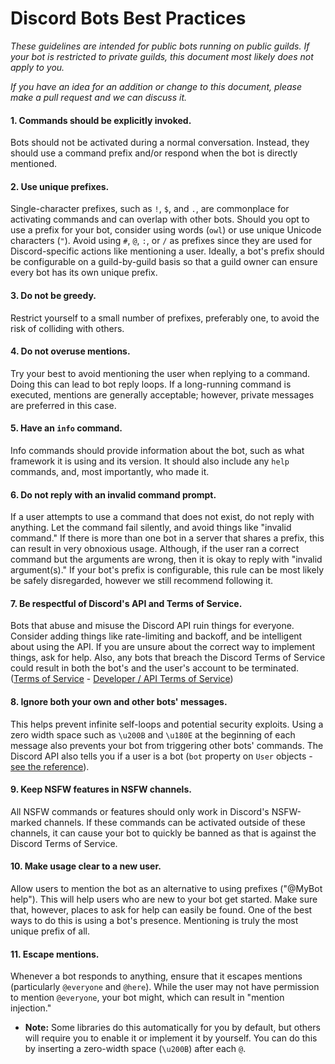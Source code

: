 # Discord Bots Best Practices
*These guidelines are intended for public bots running on public guilds. If
your bot is restricted to private guilds, this document most likely does not
apply to you.*

*If you have an idea for an addition or change to this document, please make a
pull request and we can discuss it.*

#### 1. Commands should be explicitly invoked.
Bots should not be activated during a normal conversation. Instead, they should
use a command prefix and/or respond when the bot is directly mentioned.

#### 2. Use unique prefixes.
Single-character prefixes, such as `!`, `$`, and `.`, are commonplace for activating
commands and can overlap with other bots. Should you opt to use a prefix for your bot,
consider using words (`owl`) or use unique Unicode characters (`"`). Avoid using `#`,
`@`, `:`, or `/` as prefixes since they are used for Discord-specific actions like mentioning
a user. Ideally, a bot's prefix should be configurable on a guild-by-guild basis so that
a guild owner can ensure every bot has its own unique prefix.

#### 3. Do not be greedy.
Restrict yourself to a small number of prefixes, preferably one, to avoid the risk of
colliding with others.

#### 4. Do not overuse mentions.
Try your best to avoid mentioning the user when replying to a command. Doing this can
lead to bot reply loops. If a long-running command is executed, mentions are generally
acceptable; however, private messages are preferred in this case.

#### 5. Have an `info` command.
Info commands should provide information about the bot, such as what framework it is
using and its version. It should also include any `help` commands, and, most importantly,
who made it.

#### 6. Do not reply with an invalid command prompt.
If a user attempts to use a command that does not exist, do not reply with anything.
Let the command fail silently, and avoid things like "invalid command." If there is
more than one bot in a server that shares a prefix, this can result in very obnoxious
usage. Although, if the user ran a correct command but the arguments are wrong, then
it is okay to reply with "invalid argument(s)." If your bot's prefix is configurable,
this rule can be most likely be safely disregarded, however we still recommend following it.

#### 7. Be respectful of Discord's API and Terms of Service.
Bots that abuse and misuse the Discord API ruin things for everyone. Consider adding
things like rate-limiting and backoff, and be intelligent about using the API. If you
are unsure about the correct way to implement things, ask for help. Also, any bots that
breach the Discord Terms of Service could result in both the bot's and the user's account
to be terminated. ([Terms of Service](https://discordapp.com/terms) - [Developer / API Terms of Service](https://discordapp.com/developers/docs/legal))

#### 8. Ignore both your own and other bots' messages.
This helps prevent infinite self-loops and potential security exploits. Using a zero
width space such as `\u200B` and `\u180E` at the beginning of each message also prevents
your bot from triggering other bots' commands. The Discord API also tells you if a user
is a bot (`bot` property on `User` objects -
[see the reference](https://discordapp.com/developers/docs/resources/user#user-object)).

#### 9. Keep NSFW features in NSFW channels.
All NSFW commands or features should only work in Discord's NSFW-marked channels.
If these commands can be activated outside of these channels, it can cause your
bot to quickly be banned as that is against the Discord Terms of Service.

#### 10. Make usage clear to a new user.
Allow users to mention the bot as an alternative to using prefixes ("@MyBot help").
This will help users who are new to your bot get started. Make sure that, however,
places to ask for help can easily be found. One of the best ways to do this is using
a bot's presence. Mentioning is truly the most unique prefix of all.

#### 11. Escape mentions.
Whenever a bot responds to anything, ensure that it escapes mentions
(particularly `@everyone` and `@here`). While the user may not have permission to mention
`@everyone`, your bot might, which can result in "mention injection."

* **Note:** Some libraries do this automatically for you by default, but others will
require you to enable it or implement it by yourself. You can do this by inserting
a zero-width space (`\u200B`) after each `@`.

